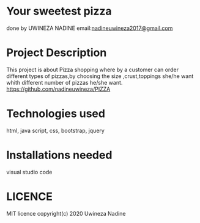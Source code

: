# Your sweetest pizza

done by UWINEZA NADINE
email:nadineuwineza2017@gmail.com

# Project Description
This project is about Pizza shopping where by a customer can order different types of pizzas,by choosing the size ,crust,toppings she/he want  whith different number of pizzas he/she want.
https://github.com/nadineuwineza/PIZZA

# Technologies used
html,
java script,
css,
bootstrap,
jquery

 # Installations needed
 visual studio code

# LICENCE

 MIT licence
 copyright(c) 2020 Uwineza Nadine

 